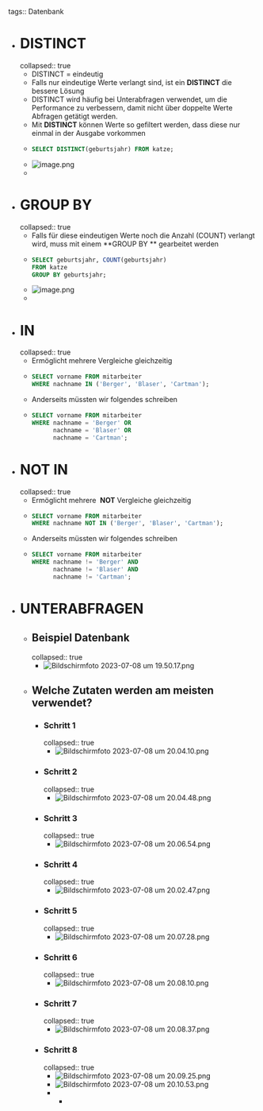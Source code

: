 tags:: Datenbank

- # DISTINCT
  collapsed:: true
	- DISTINCT = eindeutig
	- Falls nur eindeutige Werte verlangt sind, ist ein **DISTINCT** die bessere Lösung
	- DISTINCT wird häufig bei Unterabfragen verwendet, um die Performance zu verbessern, damit nicht über doppelte Werte Abfragen getätigt werden.
	- Mit **DISTINCT** können Werte so gefiltert werden, dass diese nur einmal in der Ausgabe vorkommen
	- ```sql
	  SELECT DISTINCT(geburtsjahr) FROM katze;
	  ```
	- ![image.png](../assets/image_1687770800955_0.png)
	-
- # GROUP BY
  collapsed:: true
	- Falls für diese eindeutigen Werte noch die Anzahl (COUNT) verlangt wird, muss mit einem **GROUP BY ** gearbeitet werden
	- ```sql
	  SELECT geburtsjahr, COUNT(geburtsjahr)
	  FROM katze
	  GROUP BY geburtsjahr;
	  ```
	- ![image.png](../assets/image_1687770865064_0.png)
	-
- # IN
  collapsed:: true
	- Ermöglicht mehrere Vergleiche gleichzeitig
	- ```sql
	  SELECT vorname FROM mitarbeiter
	  WHERE nachname IN ('Berger', 'Blaser', 'Cartman');
	  ```
	- Anderseits müssten wir folgendes schreiben
	- ```sql
	  SELECT vorname FROM mitarbeiter
	  WHERE nachname = 'Berger' OR
	        nachname = 'Blaser' OR
	        nachname = 'Cartman';
	  ```
- # NOT IN
  collapsed:: true
	- Ermöglicht mehrere  **NOT** Vergleiche gleichzeitig
	- ```sql
	  SELECT vorname FROM mitarbeiter
	  WHERE nachname NOT IN ('Berger', 'Blaser', 'Cartman');
	  ```
	- Anderseits müssten wir folgendes schreiben
	- ```sql
	  SELECT vorname FROM mitarbeiter
	  WHERE nachname != 'Berger' AND
	        nachname != 'Blaser' AND
	        nachname != 'Cartman';
	  ```
- # UNTERABFRAGEN
	- ## Beispiel Datenbank
	  collapsed:: true
		- ![Bildschirmfoto 2023-07-08 um 19.50.17.png](../assets/Bildschirmfoto_2023-07-08_um_19.50.17_1688838620468_0.png)
	- ## Welche Zutaten werden am meisten verwendet?
		- ### Schritt 1
		  collapsed:: true
			- ![Bildschirmfoto 2023-07-08 um 20.04.10.png](../assets/Bildschirmfoto_2023-07-08_um_20.04.10_1688839452775_0.png)
		- ### Schritt 2
		  collapsed:: true
			- ![Bildschirmfoto 2023-07-08 um 20.04.48.png](../assets/Bildschirmfoto_2023-07-08_um_20.04.48_1688839489760_0.png)
		- ### Schritt 3
		  collapsed:: true
			- ![Bildschirmfoto 2023-07-08 um 20.06.54.png](../assets/Bildschirmfoto_2023-07-08_um_20.06.54_1688839616694_0.png)
		- ### Schritt 4
		  collapsed:: true
			- ![Bildschirmfoto 2023-07-08 um 20.02.47.png](../assets/Bildschirmfoto_2023-07-08_um_20.02.47_1688839369153_0.png)
		- ### Schritt 5
		  collapsed:: true
			- ![Bildschirmfoto 2023-07-08 um 20.07.28.png](../assets/Bildschirmfoto_2023-07-08_um_20.07.28_1688839650593_0.png)
		- ### Schritt 6
		  collapsed:: true
			- ![Bildschirmfoto 2023-07-08 um 20.08.10.png](../assets/Bildschirmfoto_2023-07-08_um_20.08.10_1688839696799_0.png)
		- ### Schritt 7
		  collapsed:: true
			- ![Bildschirmfoto 2023-07-08 um 20.08.37.png](../assets/Bildschirmfoto_2023-07-08_um_20.08.37_1688839719280_0.png)
		- ### Schritt 8
		  collapsed:: true
			- ![Bildschirmfoto 2023-07-08 um 20.09.25.png](../assets/Bildschirmfoto_2023-07-08_um_20.09.25_1688839767660_0.png)
			- ![Bildschirmfoto 2023-07-08 um 20.10.53.png](../assets/Bildschirmfoto_2023-07-08_um_20.10.53_1688839854766_0.png)
			-
				-